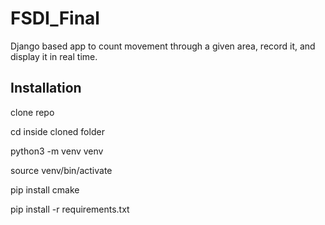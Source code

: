 # FSDI_Final

Django based app to count movement through a given area, record it, and display it in real time.

Installation
------------

clone repo

cd inside cloned folder

python3 -m venv venv

source venv/bin/activate

pip install cmake

pip install -r requirements.txt
